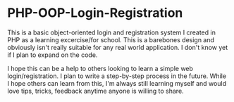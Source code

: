 # PHP-OOP-Login-Registration
This is a basic object-oriented login and registration system I created in PHP as a learning excercise/for school. This is a barebones design and obviously isn't really suitable for any real world application. I don't know yet if I plan to expand on the code.


I hope this can be a help to others looking to learn a simple web login/registration. I plan to write a step-by-step process in the future. While I hope others can learn from this, I'm always still learning myself and would love tips, tricks, feedback anytime anyone is willing to share.
